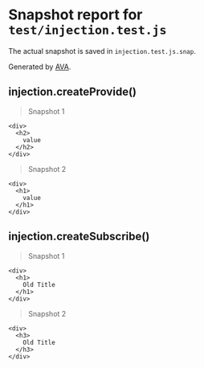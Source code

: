 # Snapshot report for `test/injection.test.js`

The actual snapshot is saved in `injection.test.js.snap`.

Generated by [AVA](https://ava.li).

## injection.createProvide()

> Snapshot 1

    <div>
      <h2>
        value
      </h2>
    </div>

> Snapshot 2

    <div>
      <h1>
        value
      </h1>
    </div>

## injection.createSubscribe()

> Snapshot 1

    <div>
      <h1>
        Old Title
      </h1>
    </div>

> Snapshot 2

    <div>
      <h3>
        Old Title
      </h3>
    </div>

